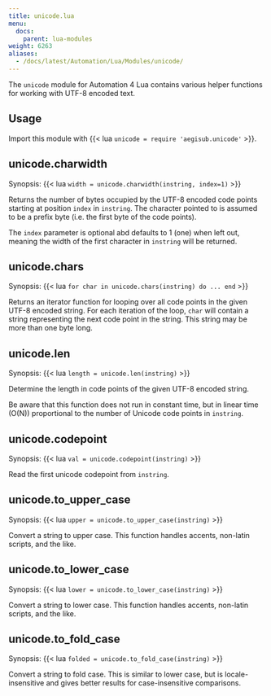 ```yaml
---
title: unicode.lua
menu:
  docs:
    parent: lua-modules
weight: 6263
aliases:
  - /docs/latest/Automation/Lua/Modules/unicode/
---
```


The `unicode` module for Automation 4 Lua contains various helper functions for working with UTF-8 encoded text.

## Usage

Import this module with {{< lua `unicode = require 'aegisub.unicode'` >}}.

## unicode.charwidth

Synopsis: {{< lua `width = unicode.charwidth(instring, index=1)` >}}

Returns the number of bytes occupied by the UTF-8 encoded code points starting at position `index` in `instring`.
The character pointed to is assumed to be a prefix byte (i.e. the first byte of the code points).

The `index` parameter is optional abd defaults to 1 (one) when left out, meaning the width of the first character in `instring` will be returned.

## unicode.chars

Synopsis: {{< lua `for char in unicode.chars(instring) do ... end` >}}

Returns an iterator function for looping over all code points in the given UTF-8 encoded string.
For each iteration of the loop, `char` will contain a string representing the next code point in the string. This string may be more than one byte long.

## unicode.len

Synopsis: {{< lua `length = unicode.len(instring)` >}}

Determine the length in code points of the given UTF-8 encoded string.

Be aware that this function does not run in constant time, but in linear time (O(N)) proportional to the number of Unicode code points in `instring`.

## unicode.codepoint

Synopsis: {{< lua `val = unicode.codepoint(instring)` >}}

Read the first unicode codepoint from `instring`.

## unicode.to_upper_case

Synopsis: {{< lua `upper = unicode.to_upper_case(instring)` >}}

Convert a string to upper case.
This function handles accents, non-latin scripts, and the like.

## unicode.to_lower_case

Synopsis: {{< lua `lower = unicode.to_lower_case(instring)` >}}

Convert a string to lower case.
This function handles accents, non-latin scripts, and the like.

## unicode.to_fold_case

Synopsis: {{< lua `folded = unicode.to_fold_case(instring)` >}}

Convert a string to fold case.
This is similar to lower case, but is locale-insensitive and gives better results for case-insensitive comparisons.
